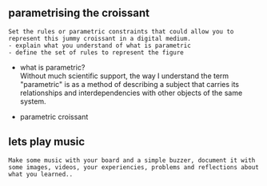 ## parametrising the croissant  

`Set the rules or parametric constraints that could allow you to represent this jummy croissant in a digital medium.`  
`- explain what you understand of what is parametric`  
`- define the set of rules to represent the figure`

 - what is parametric?  
Without much scientific support, the way I understand the term "parametric" is as a method of describing a subject that carries its relationships and interdependencies with other objects of the same system.  

- parametric croissant  


## lets play music  

`Make some music with your board and a simple buzzer, document it with some images, videos, your experiencies, problems and reflections about what you learned..`    
